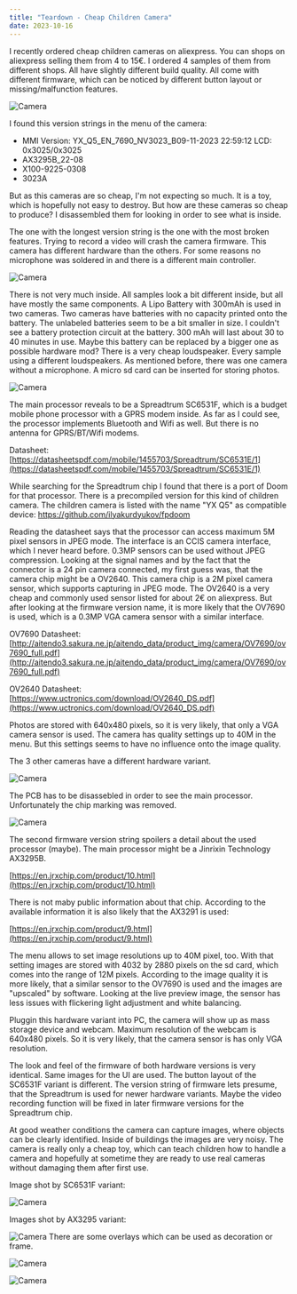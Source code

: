 ```yaml
---
title: "Teardown - Cheap Children Camera"
date: 2023-10-16
---
```


I recently ordered cheap children cameras on aliexpress. You can shops on aliexpress selling them from 4 to 15€. I ordered 4 samples of them from different shops. All have slightly different build quality. All come with different firmware, which can be noticed by different button layout or missing/malfunction features.

![Camera](/assets/2023-10-16/Camera1.jpg)

I found this version strings in the menu of the camera:

- MMI Version: YX_Q5_EN_7690_NV3023_B09-11-2023 22:59:12 LCD: 0x3025/0x3025
- AX3295B_22-08
- X100-9225-0308
- 3023A

But as this cameras are so cheap, I'm not expecting so much. It is a toy, which is hopefully not easy to destroy. But how are these cameras so cheap to produce? I disassembled them for looking in order to see what is inside. 

The one with the longest version string is the one with the most broken features. Trying to record a video will crash the camera firmware. This camera has different hardware than the others. For some reasons no microphone was soldered in and there is a different main controller.

![Camera](/assets/2023-10-16/Camera2.jpg)

There is not very much inside. All samples look a bit different inside, but all have mostly the same components. A Lipo Battery with 300mAh is used in two cameras. Two cameras have batteries with no capacity printed onto the battery. The unlabeled batteries seem to be a bit smaller in size. I couldn't see a battery protection circuit at the battery. 300 mAh will last about 30 to 40 minutes in use. Maybe this battery can be replaced by a bigger one as possible hardware mod? There is a very cheap loudspeaker. Every sample using a different loudspeakers. As mentioned before, there was one camera without a microphone. A micro sd card can be inserted for storing photos.

![Camera](/assets/2023-10-16/Camera3.jpg)

The main processor reveals to be a Spreadtrum SC6531F, which is a budget mobile phone processor with a GPRS modem inside. As far as I could see, the processor implements Bluetooth and Wifi as well. But there is no antenna for GPRS/BT/Wifi modems.

Datasheet: [https://datasheetspdf.com/mobile/1455703/Spreadtrum/SC6531E/1](https://datasheetspdf.com/mobile/1455703/Spreadtrum/SC6531E/1)

While searching for the Spreadtrum chip I found that there is a port of Doom for that processor. There is a precompiled version for this kind of children camera. The children camera is listed with the name "YX Q5" as compatible device: https://github.com/ilyakurdyukov/fpdoom

Reading the datasheet says that the processor can access maximum 5M pixel sensors in JPEG mode. The interface is an CCIS camera interface, which I never heard before. 0.3MP sensors can be used without JPEG compression.
Looking at the signal names and by the fact that the connector is a 24 pin camera connected, my first guess was, that the camera chip might be a OV2640. This camera chip is a 2M pixel camera sensor, which supports capturing in JPEG mode. The OV2640 is a very cheap and commonly used sensor listed for about 2€ on aliexpress. But after looking at the firmware version name, it is more likely that the OV7690 is used, which is a 0.3MP VGA camera sensor with a similar interface.

OV7690 Datasheet: [http://aitendo3.sakura.ne.jp/aitendo_data/product_img/camera/OV7690/ov7690_full.pdf](http://aitendo3.sakura.ne.jp/aitendo_data/product_img/camera/OV7690/ov7690_full.pdf)

OV2640 Datasheet: [https://www.uctronics.com/download/OV2640_DS.pdf](https://www.uctronics.com/download/OV2640_DS.pdf)

Photos are stored with 640x480 pixels, so it is very likely, that only a VGA camera sensor is used. The camera has quality settings up to 40M in the menu. But this settings seems to have no influence onto the image quality. 

The 3 other cameras have a different hardware variant.

![Camera](/assets/2023-10-16/Camera4.jpg)

The PCB has to be disassebled in order to see the main processor. Unfortunately the chip marking was removed. 

![Camera](/assets/2023-10-16/Camera5.jpg)

The second firmware version string spoilers a detail about the used processor (maybe). The main processor might be a Jinrixin Technology AX3295B. 

[https://en.jrxchip.com/product/10.html](https://en.jrxchip.com/product/10.html)

There is not maby public information about that chip. According to the available information it is also likely that the AX3291 is used:

[https://en.jrxchip.com/product/9.html](https://en.jrxchip.com/product/9.html)

The menu allows to set image resolutions up to 40M pixel, too. With that setting images are stored with 4032 by 2880 pixels on the sd card, which comes into the range of 12M pixels. According to the image quality it is more likely, that a similar sensor to the OV7690 is used and the images are "upscaled" by software. Looking at the live preview image, the sensor has less issues with flickering light adjustment and white balancing.

Pluggin this hardware variant into PC, the camera will show up as mass storage device and webcam. Maximum resolution of the webcam is 640x480 pixels. So it is very likely, that the camera sensor is has only VGA resolution.

The look and feel of the firmware of both hardware versions is very identical. Same images for the UI are used. The button layout of the SC6531F variant is different. The version string of firmware lets presume, that the Spreadtrum is used for newer hardware variants. Maybe the video recording function will be fixed in later firmware versions for the Spreadtrum chip. 

At good weather conditions the camera can capture images, where objects can be clearly identified. Inside of buildings the images are very noisy. The camera is really only a cheap toy, which can teach children how to handle a camera and hopefully at sometime they are ready to use real cameras without damaging them after first use.

Image shot by SC6531F variant:

![Camera](/assets/2023-10-16/DSC_0000289.jpg)

Images shot by AX3295 variant:

![Camera](/assets/2023-10-16/PHO00386.JPG)
There are some overlays which can be used as decoration or frame.

![Camera](/assets/2023-10-16/PHO00461.JPG)

![Camera](/assets/2023-10-16/PHO00473.JPG)
